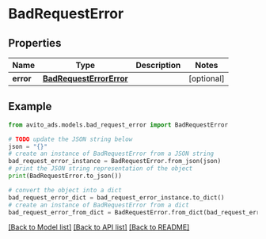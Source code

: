 # BadRequestError


## Properties

Name | Type | Description | Notes
------------ | ------------- | ------------- | -------------
**error** | [**BadRequestErrorError**](BadRequestErrorError.md) |  | [optional] 

## Example

```python
from avito_ads.models.bad_request_error import BadRequestError

# TODO update the JSON string below
json = "{}"
# create an instance of BadRequestError from a JSON string
bad_request_error_instance = BadRequestError.from_json(json)
# print the JSON string representation of the object
print(BadRequestError.to_json())

# convert the object into a dict
bad_request_error_dict = bad_request_error_instance.to_dict()
# create an instance of BadRequestError from a dict
bad_request_error_from_dict = BadRequestError.from_dict(bad_request_error_dict)
```
[[Back to Model list]](../README.md#documentation-for-models) [[Back to API list]](../README.md#documentation-for-api-endpoints) [[Back to README]](../README.md)


